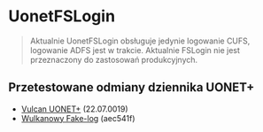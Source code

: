 # UonetFSLogin

> Aktualnie UonetFSLogin obsługuje jedynie logowanie CUFS, logowanie ADFS jest w trakcie. Aktualnie FSLogin nie jest przeznaczony do zastosowań produkcyjnych.

## Przetestowane odmiany dziennika UONET+
- [Vulcan UONET+](https://vulcan.net.pl/) (22.07.0019)
- [Wulkanowy Fake-log](https://fakelog.cf/) (aec541f)
